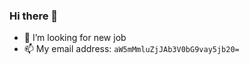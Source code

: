 ### Hi there 👋

- 🤔 I’m looking for new job 
- 📫 My email address: `aW5mMmluZjJAb3V0bG9vay5jb20=`

<!--
**blackstorm/blackstorm** is a ✨ _special_ ✨ repository because its `README.md` (this file) appears on your GitHub profile.

Here are some ideas to get you started:

- 🔭 I’m currently working on ...
- 🌱 I’m currently learning ...
- 👯 I’m looking to collaborate on ...
- 🤔 I’m looking for help with ...
- 💬 Ask me about ...
- 📫 How to reach me: ...
- 😄 Pronouns: ...
- ⚡ Fun fact: ...
-->
